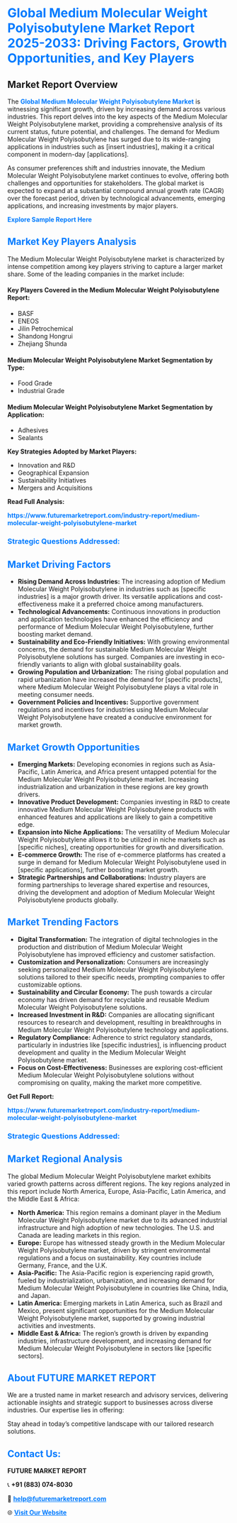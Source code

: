 <h1 style="color: #007BFF;">Global Medium Molecular Weight Polyisobutylene Market Report 2025-2033: Driving Factors, Growth Opportunities, and Key Players</h1>

<section id="overview">
<h2>Market Report Overview</h2>
<p>The <a href="https://www.futuremarketreport.com/industry-report/medium-molecular-weight-polyisobutylene-market" style="color: #007BFF; text-decoration: none;"><strong>Global Medium Molecular Weight Polyisobutylene Market</strong></a> is witnessing significant growth, driven by increasing demand across various industries. This report delves into the key aspects of the Medium Molecular Weight Polyisobutylene market, providing a comprehensive analysis of its current status, future potential, and challenges. The demand for Medium Molecular Weight Polyisobutylene has surged due to its wide-ranging applications in industries such as [insert industries], making it a critical component in modern-day [applications].</p>
<p>As consumer preferences shift and industries innovate, the Medium Molecular Weight Polyisobutylene market continues to evolve, offering both challenges and opportunities for stakeholders. The global market is expected to expand at a substantial compound annual growth rate (CAGR) over the forecast period, driven by technological advancements, emerging applications, and increasing investments by major players.</p>
</section>

<section id="overview">
<p><a href="https://www.futuremarketreport.com/request-sample/reportId=58895" style="color: #007BFF; text-decoration: none;"><strong>Explore Sample Report Here</strong></a></p>
</section>

<section id="key-players">
<h2 style="color: #007BFF;">Market Key Players Analysis</h2>
<p>The Medium Molecular Weight Polyisobutylene market is characterized by intense competition among key players striving to capture a larger market share. Some of the leading companies in the market include:</p>
<h4>Key Players Covered in the Medium Molecular Weight Polyisobutylene Report:</h4>
<ul><li>BASF</li><li>ENEOS</li><li>Jilin Petrochemical</li><li>Shandong Hongrui</li><li>Zhejiang Shunda</li></ul>
<h4>Medium Molecular Weight Polyisobutylene Market Segmentation by Type:</h4>
<ul><li>Food Grade</li><li>Industrial Grade</li></ul>

<h4>Medium Molecular Weight Polyisobutylene Market Segmentation by Application:</h4>
<ul><li>Adhesives</li><li>Sealants</li></ul>
<p><strong>Key Strategies Adopted by Market Players:</strong></p>
<ul>
<li>Innovation and R&D</li>
<li>Geographical Expansion</li>
<li>Sustainability Initiatives</li>
<li>Mergers and Acquisitions</li>
</ul>
</section>

<section>
<p><strong>Read Full Analysis: </strong></p><a href="https://www.futuremarketreport.com/industry-report/medium-molecular-weight-polyisobutylene-market" style="color: #007BFF; text-decoration: none;"><strong>https://www.futuremarketreport.com/industry-report/medium-molecular-weight-polyisobutylene-market</strong></a>
<h3 style="color: #007BFF;">Strategic Questions Addressed:</h3>
</section>

<section id="driving-factors">
<h2 style="color: #007BFF;">Market Driving Factors</h2>
<ul>
<li><strong>Rising Demand Across Industries:</strong> The increasing adoption of Medium Molecular Weight Polyisobutylene in industries such as [specific industries] is a major growth driver. Its versatile applications and cost-effectiveness make it a preferred choice among manufacturers.</li>
<li><strong>Technological Advancements:</strong> Continuous innovations in production and application technologies have enhanced the efficiency and performance of Medium Molecular Weight Polyisobutylene, further boosting market demand.</li>
<li><strong>Sustainability and Eco-Friendly Initiatives:</strong> With growing environmental concerns, the demand for sustainable Medium Molecular Weight Polyisobutylene solutions has surged. Companies are investing in eco-friendly variants to align with global sustainability goals.</li>
<li><strong>Growing Population and Urbanization:</strong> The rising global population and rapid urbanization have increased the demand for [specific products], where Medium Molecular Weight Polyisobutylene plays a vital role in meeting consumer needs.</li>
<li><strong>Government Policies and Incentives:</strong> Supportive government regulations and incentives for industries using Medium Molecular Weight Polyisobutylene have created a conducive environment for market growth.</li>
</ul>
</section>

<section id="growth-opportunities">
<h2 style="color: #007BFF;">Market Growth Opportunities</h2>
<ul>
<li><strong>Emerging Markets:</strong> Developing economies in regions such as Asia-Pacific, Latin America, and Africa present untapped potential for the Medium Molecular Weight Polyisobutylene market. Increasing industrialization and urbanization in these regions are key growth drivers.</li>
<li><strong>Innovative Product Development:</strong> Companies investing in R&D to create innovative Medium Molecular Weight Polyisobutylene products with enhanced features and applications are likely to gain a competitive edge.</li>
<li><strong>Expansion into Niche Applications:</strong> The versatility of Medium Molecular Weight Polyisobutylene allows it to be utilized in niche markets such as [specific niches], creating opportunities for growth and diversification.</li>
<li><strong>E-commerce Growth:</strong> The rise of e-commerce platforms has created a surge in demand for Medium Molecular Weight Polyisobutylene used in [specific applications], further boosting market growth.</li>
<li><strong>Strategic Partnerships and Collaborations:</strong> Industry players are forming partnerships to leverage shared expertise and resources, driving the development and adoption of Medium Molecular Weight Polyisobutylene products globally.</li>
</ul>
</section>

<section id="trending-factors">
<h2 style="color: #007BFF;">Market Trending Factors</h2>
<ul>
<li><strong>Digital Transformation:</strong> The integration of digital technologies in the production and distribution of Medium Molecular Weight Polyisobutylene has improved efficiency and customer satisfaction.</li>
<li><strong>Customization and Personalization:</strong> Consumers are increasingly seeking personalized Medium Molecular Weight Polyisobutylene solutions tailored to their specific needs, prompting companies to offer customizable options.</li>
<li><strong>Sustainability and Circular Economy:</strong> The push towards a circular economy has driven demand for recyclable and reusable Medium Molecular Weight Polyisobutylene solutions.</li>
<li><strong>Increased Investment in R&D:</strong> Companies are allocating significant resources to research and development, resulting in breakthroughs in Medium Molecular Weight Polyisobutylene technology and applications.</li>
<li><strong>Regulatory Compliance:</strong> Adherence to strict regulatory standards, particularly in industries like [specific industries], is influencing product development and quality in the Medium Molecular Weight Polyisobutylene market.</li>
<li><strong>Focus on Cost-Effectiveness:</strong> Businesses are exploring cost-efficient Medium Molecular Weight Polyisobutylene solutions without compromising on quality, making the market more competitive.</li>
</ul>
</section>

<section>
<p><strong>Get Full Report: </strong></p><a href="https://www.futuremarketreport.com/industry-report/medium-molecular-weight-polyisobutylene-market" style="color: #007BFF; text-decoration: none;"><strong>https://www.futuremarketreport.com/industry-report/medium-molecular-weight-polyisobutylene-market</strong></a>
<h3 style="color: #007BFF;">Strategic Questions Addressed:</h3>
</section>


<section id="regional-analysis">
<h2 style="color: #007BFF;">Market Regional Analysis</h2>
<p>The global Medium Molecular Weight Polyisobutylene market exhibits varied growth patterns across different regions. The key regions analyzed in this report include North America, Europe, Asia-Pacific, Latin America, and the Middle East & Africa:</p>
<ul>
<li><strong>North America:</strong> This region remains a dominant player in the Medium Molecular Weight Polyisobutylene market due to its advanced industrial infrastructure and high adoption of new technologies. The U.S. and Canada are leading markets in this region.</li>
<li><strong>Europe:</strong> Europe has witnessed steady growth in the Medium Molecular Weight Polyisobutylene market, driven by stringent environmental regulations and a focus on sustainability. Key countries include Germany, France, and the U.K.</li>
<li><strong>Asia-Pacific:</strong> The Asia-Pacific region is experiencing rapid growth, fueled by industrialization, urbanization, and increasing demand for Medium Molecular Weight Polyisobutylene in countries like China, India, and Japan.</li>
<li><strong>Latin America:</strong> Emerging markets in Latin America, such as Brazil and Mexico, present significant opportunities for the Medium Molecular Weight Polyisobutylene market, supported by growing industrial activities and investments.</li>
<li><strong>Middle East & Africa:</strong> The region’s growth is driven by expanding industries, infrastructure development, and increasing demand for Medium Molecular Weight Polyisobutylene in sectors like [specific sectors].</li>
</ul>
</section>

<footer>
<h2 style="color: #007BFF;">About FUTURE MARKET REPORT</h2>
<p>We are a trusted name in market research and advisory services, delivering actionable insights and strategic support to businesses across diverse industries. Our expertise lies in offering:</p>

<p>Stay ahead in today’s competitive landscape with our tailored research solutions.</p>

<h2 style="color: #007BFF;">Contact Us:</h2>
<p><strong>FUTURE MARKET REPORT</strong></p>
<p>📞 <strong>+91 (883) 074-8030</strong></p>
<p>📧 <strong><a href="mailto:help@futuremarketreport.com" style="color: #007BFF;">help@futuremarketreport.com</a></strong></p>
<p>🌐 <strong><a href="https://www.futuremarketreport.com/" style="color: #007BFF;">Visit Our Website</a></strong></p>
</footer>